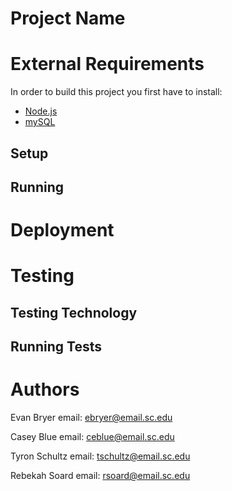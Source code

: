 # Project Name

# External Requirements

In order to build this project you first have to install:

- [Node.js](https://nodejs.org/en/)
- [mySQL](https://www.mysql.com/)

## Setup

## Running

# Deployment

# Testing

## Testing Technology

## Running Tests

# Authors

Evan Bryer email: ebryer@email.sc.edu

Casey Blue email: ceblue@email.sc.edu

Tyron Schultz email: tschultz@email.sc.edu

Rebekah Soard email: rsoard@email.sc.edu
